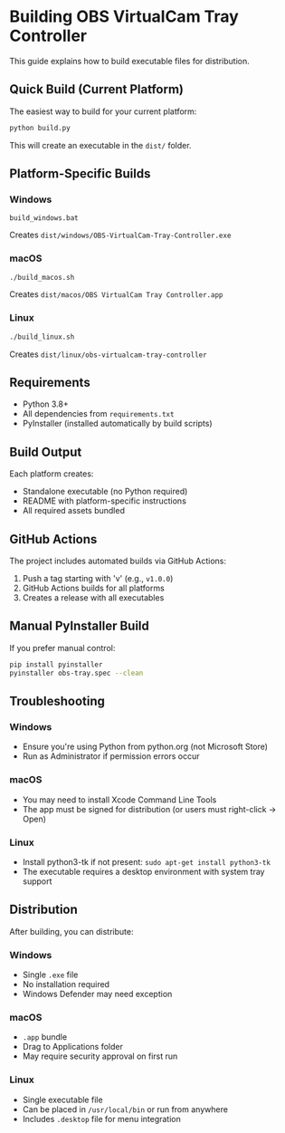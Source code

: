 # Building OBS VirtualCam Tray Controller

This guide explains how to build executable files for distribution.

## Quick Build (Current Platform)

The easiest way to build for your current platform:

```bash
python build.py
```

This will create an executable in the `dist/` folder.

## Platform-Specific Builds

### Windows

```batch
build_windows.bat
```

Creates `dist/windows/OBS-VirtualCam-Tray-Controller.exe`

### macOS

```bash
./build_macos.sh
```

Creates `dist/macos/OBS VirtualCam Tray Controller.app`

### Linux

```bash
./build_linux.sh
```

Creates `dist/linux/obs-virtualcam-tray-controller`

## Requirements

- Python 3.8+
- All dependencies from `requirements.txt`
- PyInstaller (installed automatically by build scripts)

## Build Output

Each platform creates:
- Standalone executable (no Python required)
- README with platform-specific instructions
- All required assets bundled

## GitHub Actions

The project includes automated builds via GitHub Actions:

1. Push a tag starting with 'v' (e.g., `v1.0.0`)
2. GitHub Actions builds for all platforms
3. Creates a release with all executables

## Manual PyInstaller Build

If you prefer manual control:

```bash
pip install pyinstaller
pyinstaller obs-tray.spec --clean
```

## Troubleshooting

### Windows
- Ensure you're using Python from python.org (not Microsoft Store)
- Run as Administrator if permission errors occur

### macOS
- You may need to install Xcode Command Line Tools
- The app must be signed for distribution (or users must right-click → Open)

### Linux
- Install python3-tk if not present: `sudo apt-get install python3-tk`
- The executable requires a desktop environment with system tray support

## Distribution

After building, you can distribute:

### Windows
- Single `.exe` file
- No installation required
- Windows Defender may need exception

### macOS
- `.app` bundle
- Drag to Applications folder
- May require security approval on first run

### Linux
- Single executable file
- Can be placed in `/usr/local/bin` or run from anywhere
- Includes `.desktop` file for menu integration